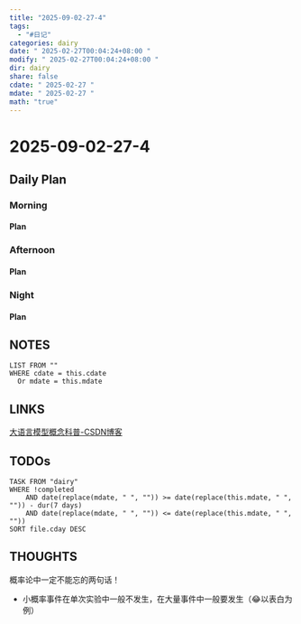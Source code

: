 ```yaml
---
title: "2025-09-02-27-4"
tags:
  - "#日记"
categories: dairy
date: " 2025-02-27T00:04:24+08:00 "
modify: " 2025-02-27T00:04:24+08:00 "
dir: dairy
share: false
cdate: " 2025-02-27 "
mdate: " 2025-02-27 "
math: "true"
---
```


# 2025-09-02-27-4

## Daily Plan

### Morning

#### Plan

### Afternoon

#### Plan

### Night

#### Plan

## NOTES

```dataview
LIST FROM "" 
WHERE cdate = this.cdate
  Or mdate = this.mdate
```

## LINKS
[大语言模型概念科普-CSDN博客](https://blog.csdn.net/qq_63432403/article/details/145883782)
## TODOs

```dataview
TASK FROM "dairy" 
WHERE !completed 
	AND date(replace(mdate, " ", "")) >= date(replace(this.mdate, " ", "")) - dur(7 days) 
	AND date(replace(mdate, " ", "")) <= date(replace(this.mdate, " ", ""))
SORT file.cday DESC
```

## THOUGHTS
概率论中一定不能忘的两句话！
- 小概率事件在单次实验中一般不发生，在大量事件中一般要发生（😂以表白为例）
